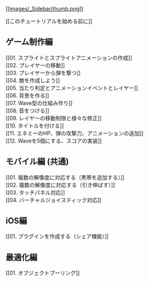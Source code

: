 [[[images/_Sidebar/thumb.png]]](Home)

[[このチュートリアルを始める前に]]

## ゲーム制作編

[[01. スプライトとスプライトアニメーションの作成]]<br/>
[[02. プレイヤーの移動]]<br/>
[[03. プレイヤーから弾を撃つ]]<br/>
[[04. 敵を作成しよう]]<br/>
[[05. 当たり判定とアニメーションイベントとレイヤー]]<br/>
[[06. 背景を作る]]<br/>
[[07. Wave型の仕組み作り]]<br/>
[[08. 音をつける]]<br/>
[[09. レイヤーの移動制限と様々な修正]]<br/>
[[10. タイトルを付ける]]<br/>
[[11. エネミーのHP、弾の攻撃力、アニメーションの追加]]<br/>
[[12. Waveを5個にする、スコアの実装]]<br/>

## モバイル編 (共通)

[[01. 複数の解像度に対応する（黒帯を追加する）]]<br/>
[[02. 複数の解像度に対応する（引き伸ばす）]]<br/>
[[03. タッチパネル対応]]<br/>
[[04. バーチャルジョイスティック対応]]<br/>

## iOS編

[[01. プラグインを作成する（シェア機能）]]<br/>

## 最適化編

[[01. オブジェクトプーリング]]<br/>
